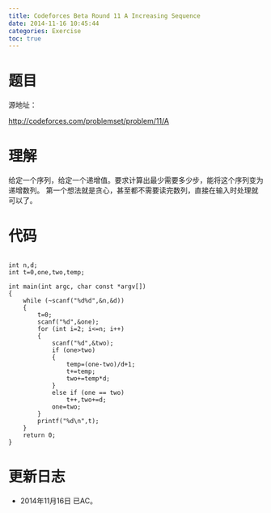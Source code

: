```yaml
---
title: Codeforces Beta Round 11 A Increasing Sequence
date: 2014-11-16 10:45:44
categories: Exercise
toc: true
---
```

# 题目
源地址：

http://codeforces.com/problemset/problem/11/A

# 理解
给定一个序列，给定一个递增值。要求计算出最少需要多少步，能将这个序列变为递增数列。
第一个想法就是贪心，甚至都不需要读完数列，直接在输入时处理就可以了。

<!-- more -->

# 代码

```

int n,d;
int t=0,one,two,temp;

int main(int argc, char const *argv[])
{
    while (~scanf("%d%d",&n,&d))
    {
        t=0;
        scanf("%d",&one);
        for (int i=2; i<=n; i++)
        {
            scanf("%d",&two);
            if (one>two)
            {
                temp=(one-two)/d+1;
                t+=temp;
                two+=temp*d;
            }
            else if (one == two)
                t++,two+=d;
            one=two;
        }
        printf("%d\n",t);
    }
    return 0;
}

```

# 更新日志
- 2014年11月16日 已AC。